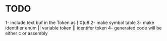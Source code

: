 # TODO
1- include text buf in the Token as [:0]u8
2- make symbol table 
3- make identifier enum  || variable token || identifer token
4- generated code will be either c or assembly